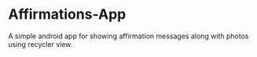 # Affirmations-App
A simple android app for showing affirmation messages along with photos using recycler view.
